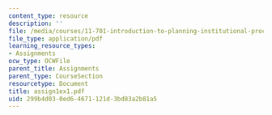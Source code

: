 ```yaml
---
content_type: resource
description: ''
file: /media/courses/11-701-introduction-to-planning-institutional-processes-in-developing-countries-fall-2003/299b4d030ed64671121d3bd83a2b81a5_assign1ex1.pdf
file_type: application/pdf
learning_resource_types:
- Assignments
ocw_type: OCWFile
parent_title: Assignments
parent_type: CourseSection
resourcetype: Document
title: assign1ex1.pdf
uid: 299b4d03-0ed6-4671-121d-3bd83a2b81a5
---
```

